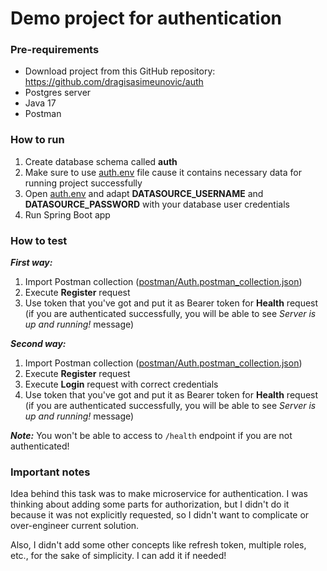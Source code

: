 # Demo project for authentication

### Pre-requirements

- Download project from this GitHub repository: https://github.com/dragisasimeunovic/auth
- Postgres server
- Java 17
- Postman

### How to run

1. Create database schema called **auth**
2. Make sure to use [auth.env](auth.env) file cause it contains necessary data for running project successfully
2. Open [auth.env](auth.env) and adapt **DATASOURCE_USERNAME** and **DATASOURCE_PASSWORD** with your database user credentials
3. Run Spring Boot app

### How to test

**_First way:_**
1. Import Postman collection ([postman/Auth.postman_collection.json](postman/Auth.postman_collection.json))
2. Execute **Register** request
3. Use token that you've got and put it as Bearer token for **Health** request (if you are authenticated successfully, you will be able to see _Server is up and running!_ message)

**_Second way:_**
1. Import Postman collection ([postman/Auth.postman_collection.json](postman/Auth.postman_collection.json))
2. Execute **Register** request
3. Execute **Login** request with correct credentials
4. Use token that you've got and put it as Bearer token for **Health** request (if you are authenticated successfully, you will be able to see _Server is up and running!_ message)

_**Note:**_ You won't be able to access to `/health` endpoint if you are not authenticated!

### Important notes

Idea behind this task was to make microservice for authentication. I was thinking about adding some parts for authorization, but I didn't do it because it was not explicitly requested, so I didn't want to complicate or over-engineer current solution.

Also, I didn't add some other concepts like refresh token, multiple roles, etc., for the sake of simplicity. I can add it if needed!